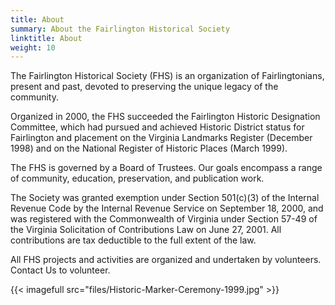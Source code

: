 ```yaml
---
title: About
summary: About the Fairlington Historical Society
linktitle: About
weight: 10
---
```


The Fairlington Historical Society (FHS) is an organization of Fairlingtonians, present and past, devoted to preserving the unique legacy of the community.

Organized in 2000, the FHS succeeded the Fairlington Historic Designation Committee, which had pursued and achieved Historic District status for Fairlington and placement on the Virginia Landmarks Register (December 1998) and on the National Register of Historic Places (March 1999).

The FHS is governed by a Board of Trustees. Our goals encompass a range of community, education, preservation, and publication work.

The Society was granted exemption under Section 501(c)(3) of the Internal Revenue Code by the Internal Revenue Service on September 18, 2000, and was registered with the Commonwealth of Virginia under Section 57-49 of the Virginia Solicitation of Contributions Law on June 27, 2001. All contributions are tax deductible to the full extent of
the law.

All FHS projects and activities are organized and undertaken by volunteers. Contact Us to volunteer.

{{< imagefull src="files/Historic-Marker-Ceremony-1999.jpg" >}}